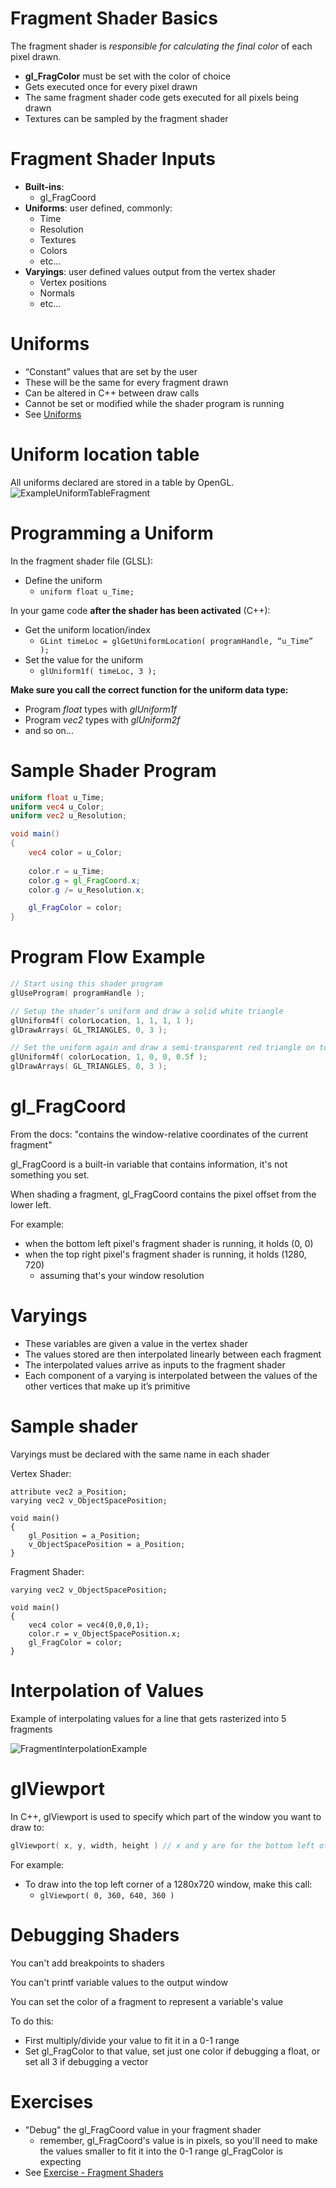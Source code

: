 
# Fragment Shader Basics

The fragment shader is *responsible for calculating the final color* of each pixel drawn.

- **gl_FragColor** must be set with the color of choice
- Gets executed once for every pixel drawn
- The same fragment shader code gets executed for all pixels being drawn
- Textures can be sampled by the fragment shader

# Fragment Shader Inputs

- **Built-ins**:
	- gl_FragCoord
- **Uniforms**: user defined, commonly:
	- Time
	- Resolution
	- Textures
	- Colors
	- etc…
- **Varyings**: user defined values output from the vertex shader
	- Vertex positions
	- Normals
	- etc…

# Uniforms

- “Constant” values that are set by the user
- These will be the same for every fragment drawn
- Can be altered in C++ between draw calls
- Cannot be set or modified while the shader program is running
- See [Uniforms](Uniforms.md)

# Uniform location table

All uniforms declared are stored in a table by OpenGL.
![ExampleUniformTableFragment](../Images/ExampleUniformTableFragment.png)

# Programming a Uniform

In the fragment shader file (GLSL):
- Define the uniform
	- `uniform float u_Time;`

In your game code **after the shader has been activated** (C++):
- Get the uniform location/index
	- `GLint timeLoc = glGetUniformLocation( programHandle, “u_Time” );`
- Set the value for the uniform
	- `glUniform1f( timeLoc, 3 );`

**Make sure you call the correct function for the uniform data type:**
- Program *float* types with *glUniform1f*
- Program *vec2* types with *glUniform2f*
- and so on...

# Sample Shader Program

```glsl
uniform float u_Time;
uniform vec4 u_Color;
uniform vec2 u_Resolution;

void main()
{
	vec4 color = u_Color;
	
	color.r = u_Time;
	color.g = gl_FragCoord.x;
	color.g /= u_Resolution.x;

	gl_FragColor = color;
}
```

# Program Flow Example

```c++
// Start using this shader program
glUseProgram( programHandle );

// Setup the shader’s uniform and draw a solid white triangle
glUniform4f( colorLocation, 1, 1, 1, 1 );
glDrawArrays( GL_TRIANGLES, 0, 3 );

// Set the uniform again and draw a semi-transparent red triangle on top of it
glUniform4f( colorLocation, 1, 0, 0, 0.5f );
glDrawArrays( GL_TRIANGLES, 0, 3 );
```

# gl_FragCoord

From the docs: "contains the window-relative coordinates of the current fragment"

gl_FragCoord is a built-in variable that contains information, it's not something you set.

When shading a fragment, gl_FragCoord contains the pixel offset from the lower left.

For example:
- when the bottom left pixel's fragment shader is running, it holds (0, 0)
- when the top right pixel's fragment shader is running, it holds (1280, 720)
	- assuming that's your window resolution

# Varyings

- These variables are given a value in the vertex shader
- The values stored are then interpolated linearly between each fragment
- The interpolated values arrive as inputs to the fragment shader
- Each component of a varying is interpolated between the values of the other vertices that make up it’s primitive

# Sample shader

Varyings must be declared with the same name in each shader

Vertex Shader:
```
attribute vec2 a_Position;
varying vec2 v_ObjectSpacePosition;

void main()
{
	gl_Position = a_Position;
	v_ObjectSpacePosition = a_Position;
}
```

Fragment Shader:
```
varying vec2 v_ObjectSpacePosition;

void main()
{
	vec4 color = vec4(0,0,0,1);
	color.r = v_ObjectSpacePosition.x;
	gl_FragColor = color;
}
```

# Interpolation of Values

Example of interpolating values for a line that gets rasterized into 5 fragments

![FragmentInterpolationExample](../Images/FragmentInterpolationExample.png)

# glViewport

In C++, glViewport is used to specify which part of the window you want to draw to:

```c++
glViewport( x, y, width, height ) // x and y are for the bottom left of the area
```

For example:
- To draw into the top left corner of  a 1280x720 window, make this call:
	- `glViewport( 0, 360, 640, 360 )`

# Debugging Shaders

You can't add breakpoints to shaders

You can't printf variable values to the output window

You can set the color of a fragment to represent a variable's value

To do this:
- First multiply/divide your value to fit it in a 0-1 range
- Set gl_FragColor to that value, set just one color if debugging a float, or set all 3 if debugging a vector

# Exercises

- "Debug" the gl_FragCoord value in your fragment shader
	- remember, gl_FragCoord's value is in pixels, so you'll need to make the values smaller to fit it into the 0-1 range gl_FragColor is expecting
- See [Exercise - Fragment Shaders](../Exercises/Exercise%20-%20Fragment%20Shaders.md)

